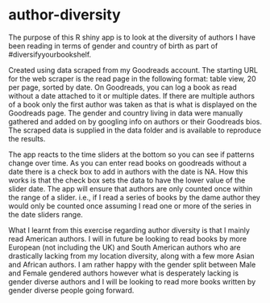 # author-diversity


The purpose of this R shiny app is to look at the diversity of authors I have been reading in terms of gender and country of birth as part of #diversifyyourbookshelf.

Created using data scraped from my Goodreads account. 
The starting URL for the web scraper is the read page in the following format: table view, 20 per page, sorted by date. 
On Goodreads, you can log a book as read without a date attached to it or multiple dates. 
If there are multiple authors of a book only the first author was taken as that is what is displayed on the Goodreads page.
The gender and country living in data were manually gathered and added on by googling info on authors or their Goodreads bios. 
The scraped data is supplied in the data folder and is available to reproduce the results. 

The app reacts to the time sliders at the bottom so you can see if patterns change over time. 
As you can enter read books on goodreads without a date there is a check box to add in authors with the date is NA. How this works is that the check box sets the data to have the lower value of the slider date. 
The app will ensure that authors are only counted once within the range of a slider. i.e., if I read a series of books by the dame author they would only be counted once assuming I read one or more of the series in the date sliders range. 


What I learnt from this exercise regarding author diversity is that I mainly read American authors. I will in future be looking to read books by more European (not including the UK) and South American authors who are drastically lacking from my location diversity, along with a few more Asian and African authors.
I am rather happy with the gender split between Male and Female gendered authors however what is desperately lacking is gender diverse authors and I will be looking to read more books written by gender diverse people going forward.




